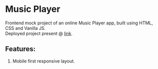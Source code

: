 # Music Player
Frontend mock project of an online Music Player app, built using HTML, CSS and Vanilla JS.\
Deployed project present @ [link](www.google.com "Deployed Project link" ).

## Features:
1. Mobile first responsive layout.
